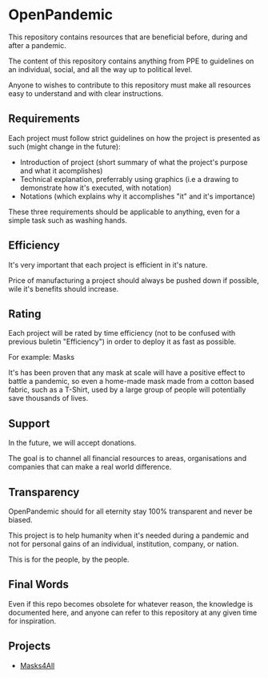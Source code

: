 # OpenPandemic

This repository contains resources that are beneficial before, during and after a pandemic.

The content of this repository contains anything from PPE to guidelines on an individual, social, and all the way up to political level.

Anyone to wishes to contribute to this repository must make all resources easy to understand and with clear instructions.

## Requirements

Each project must follow strict guidelines on how the project is presented as such (might change in the future):

- Introduction of project (short summary of what the project's purpose and what it acomplishes)
- Technical explanation, preferrably using graphics (i.e a drawing to demonstrate how it's executed, with notation)
- Notations (which explains why it accomplishes "it" and it's importance)

These three requirements should be applicable to anything, even for a simple task such as washing hands.



## Efficiency

It's very important that each project is efficient in it's nature.

Price of manufacturing a project should always be pushed down if possible,
wile it's benefits should increase.

## Rating

Each project will be rated by time efficiency (not to be confused with previous buletin "Efficiency")
in order to deploy it as fast as possible.

For example: Masks

It's has been proven that any mask at scale will have a positive effect to battle a pandemic,
so even a home-made mask made from a cotton based fabric, such as a T-Shirt, used by a large group of people will potentially save thousands of lives.

## Support

In the future, we will accept donations.

The goal is to channel all financial resources to areas, organisations and companies that can make a real world difference.

## Transparency

OpenPandemic should for all eternity stay 100% transparent and never be biased.

This project is to help humanity when it's needed during a pandemic and not for personal gains
of an individual, institution, company, or nation.

This is for the people, by the people.

## Final Words

Even if this repo becomes obsolete for whatever reason, the knowledge is documented here, and
anyone can refer to this repository at any given time for inspiration.

## Projects

- [Masks4All](https://www.masks4all.co)